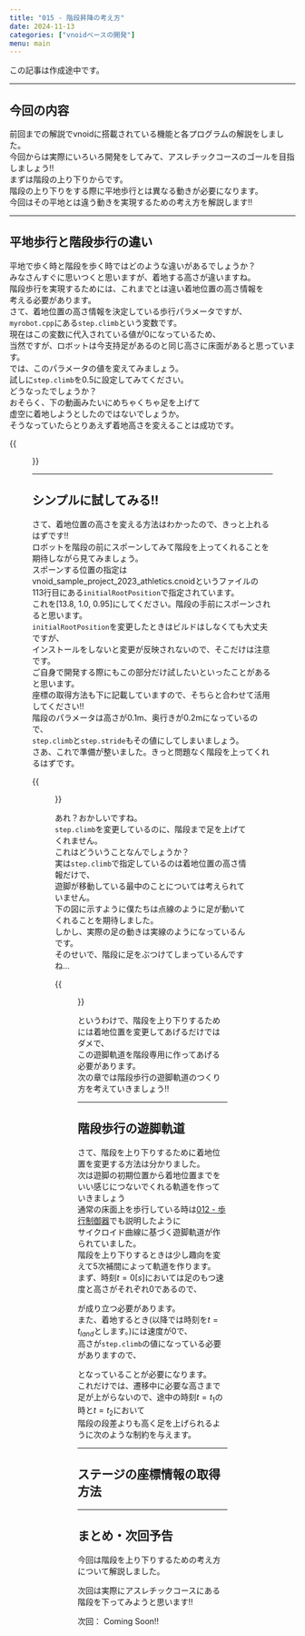 ```yaml
---
title: "015 - 階段昇降の考え方"
date: 2024-11-13
categories: ["vnoidベースの開発"]
menu: main
---
```


この記事は作成途中です。

---

## 今回の内容

前回までの解説でvnoidに搭載されている機能と各プログラムの解説をしました。  
今回からは実際にいろいろ開発をしてみて、アスレチックコースのゴールを目指しましょう!!  
まずは階段の上り下りからです。  
階段の上り下りをする際に平地歩行とは異なる動きが必要になります。  
今回はその平地とは違う動きを実現するための考え方を解説します!!  

---

## 平地歩行と階段歩行の違い

平地で歩く時と階段を歩く時ではどのような違いがあるでしょうか？  
みなさんすぐに思いつくと思いますが、着地する高さが違いますね。  
階段歩行を実現するためには、これまでとは違い着地位置の高さ情報を  
考える必要があります。  
さて、着地位置の高さ情報を決定している歩行パラメータですが、  
`myrobot.cpp`にある`step.climb`という変数です。  
現在はこの変数に代入されている値が0になっているため、  
当然ですが、ロボットは今支持足があるのと同じ高さに床面があると思っています。  
では、このパラメータの値を変えてみましょう。  
試しに`step.climb`を0.5に設定してみてください。  
どうなったでしょうか？  
おそらく、下の動画みたいにめちゃくちゃ足を上げて  
虚空に着地しようとしたのではないでしょうか。  
そうなっていたらとりあえず着地高さを変えることは成功です。  

{{<figure src="./climb.gif" class="center" alt="climb" width="80%">}}  

---

## シンプルに試してみる!!

さて、着地位置の高さを変える方法はわかったので、きっと上れるはずです!!  
ロボットを階段の前にスポーンしてみて階段を上ってくれることを期待しながら見てみましょう。  
スポーンする位置の指定はvnoid_sample_project_2023_athletics.cnoidというファイルの  
113行目にある`initialRootPosition`で指定されています。  
これを[13.8, 1.0, 0.95]にしてください。階段の手前にスポーンされると思います。  
`initialRootPosition`を変更したときはビルドはしなくても大丈夫ですが、  
インストールをしないと変更が反映されないので、そこだけは注意です。  
ご自身で開発する際にもこの部分だけ試したいといったことがあると思います。  
座標の取得方法も下に記載していますので、そちらと合わせて活用してください!!  
階段のパラメータは高さが0.1m、奥行きが0.2mになっているので、  
`step.climb`と`step.stride`もその値にしてしまいましょう。  
さあ、これで準備が整いました。きっと問題なく階段を上ってくれるはずです。  

{{<figure src="./not_climb_stair.gif" class="center" alt="not_climb_stair" width="80%">}}

あれ？おかしいですね。  
`step.climb`を変更しているのに、階段まで足を上げてくれません。  
これはどういうことなんでしょうか？  
実は`step.climb`で指定しているのは着地位置の高さ情報だけで、  
遊脚が移動している最中のことについては考えられていません。  
下の図に示すように僕たちは点線のように足が動いてくれることを期待しました。  
しかし、実際の足の動きは実線のようになっているんです。  
そのせいで、階段に足をぶつけてしまっているんですね...  

{{<figure src="./climb_trajectory.png" class="center" alt="climb_trajectory" width="80%">}}

というわけで、階段を上り下りするためには着地位置を変更してあげるだけではダメで、  
この遊脚軌道を階段専用に作ってあげる必要があります。  
次の章では階段歩行の遊脚軌道のつくり方を考えていきましょう!!

---

## 階段歩行の遊脚軌道

さて、階段を上り下りするために着地位置を変更する方法は分かりました。  
次は遊脚の初期位置から着地位置までをいい感じにつないでくれる軌道を作っていきましょう  
通常の床面上を歩行している時は[012 - 歩行制御器](https://koomiy.github.io/posts/stepping_controller/)でも説明したように  
サイクロイド曲線に基づく遊脚軌道が作られていました。  
階段を上り下りするときは少し趣向を変えて5次補間によって軌道を作ります。  
まず、時刻$t=0[s]$においては足のもつ速度と高さがそれぞれ$0$であるので、  
<!-- $$ s(0) = 0 $$
$$ \dot{s}(0) = 0 $$ -->
が成り立つ必要があります。  
また、着地するとき(以降では時刻を$t = t_{land}$とします。)には速度が$0$で、  
高さが`step.climb`の値になっている必要がありますので、  
<!-- $$ s(t_{land}) = step.climb $$
$$ \dot{s}(t_{land}) = 0 $$ -->
となっていることが必要になります。  
これだけでは、遷移中に必要な高さまで足が上がらないので、途中の時刻$t = t_1$の時と$t = t_2$において  
階段の段差よりも高く足を上げられるように次のような制約を与えます。  
<!-- $$ s(t_1) = step.climb + h $$
$$ s(t_2) = step.climb + h $$ -->


---

## ステージの座標情報の取得方法



---

## まとめ・次回予告

今回は階段を上り下りするための考え方について解説しました。  

次回は実際にアスレチックコースにある階段を下ってみようと思います!!  

次回： Coming Soon!!
<!-- [009 - 目標DCM計画器](https://koomiy.github.io/posts/dcm_generator/)
